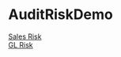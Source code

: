 # AuditRiskDemo

<a href="https://antonioloureiro.github.io/AuditRiskDemo/sales_risk.html">Sales Risk</a>
<br>
<a href="https://antonioloureiro.github.io/AuditRiskDemo/gl_risk.html">GL Risk</a>
